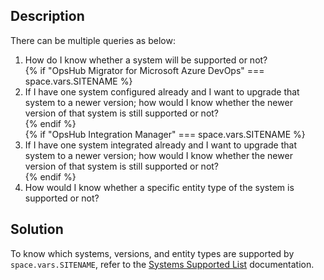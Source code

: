 ## Description

There can be multiple queries as below: 

1. How do I know whether a system will be supported or not?  
   {% if "OpsHub Migrator for Microsoft Azure DevOps" === space.vars.SITENAME %}  
2. If I have one system configured already and I want to upgrade that system to a newer version; how would I know whether the newer version of that system is still supported or not?  
   {% endif %}  
   {% if "OpsHub Integration Manager" === space.vars.SITENAME %}  
2. If I have one system integrated already and I want to upgrade that system to a newer version; how would I know whether the newer version of that system is still supported or not?  
   {% endif %}
3. How would I know whether a specific entity type of the system is supported or not? 

## Solution

To know which systems, versions, and entity types are supported by <code class="expression">space.vars.SITENAME</code>, refer to the [Systems Supported List](../../../supported-connectors/systems-supported.md) documentation.
